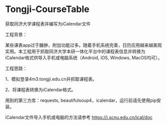# Tongji-CourseTable
获取同济大学课程表并编写为iCalendar文件

工程背景：

某些课表app过于臃肿，附加功能过多。随着手机系统完善，日历应用越来越美观实用。本工程用于抓取同济大学本研一体化平台中的课程表信息并转换为iCalendar格式供导入手机或电脑系统（Android, iOS, Windows, MacOS均可）。

工程思路：

1、模拟登录4m3.tongji.edu.cn并抓取课程表。

2、将课程表转换为iCalendar格式。

用到的第三方库：requests, beautifulsoup4，icalendar，运行前请先使用pip安装。

iCalendar文件导入手机或电脑的方法请参考 https://i.scnu.edu.cn/ical/doc
